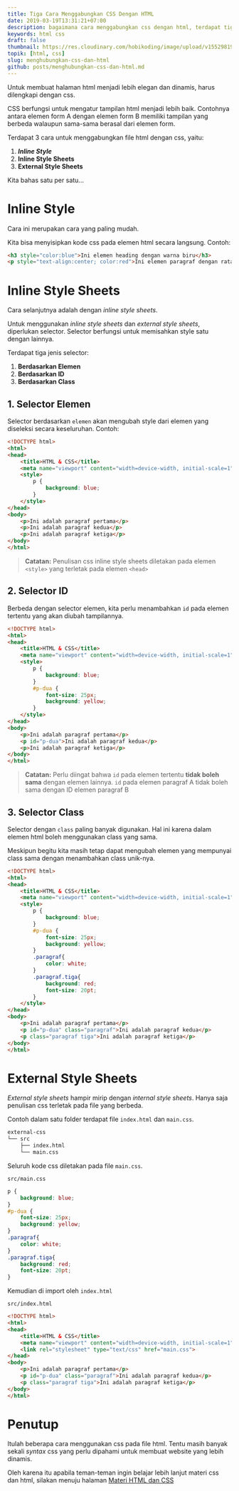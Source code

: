 ```yaml
---
title: Tiga Cara Menggabungkan CSS Dengan HTML
date: 2019-03-19T13:31:21+07:00
description: bagaimana cara menggabungkan css dengan html, terdapat tiga cara untuk menggabungkan css dengan html yaitu inline style, inline style sheets dan external style sheets, ketiga cara tersebut memiliki kelebihannya masing-masing yaitu, beberapa cara mudah untuk memasang css ke dalam html project kita
keywords: html css
draft: false
thumbnail: https://res.cloudinary.com/hobikoding/image/upload/v1552981967/HTML/html.jpg
topik: [html, css]
slug: menghubungkan-css-dan-html
github: posts/menghubungkan-css-dan-html.md
---
```


Untuk membuat halaman html menjadi lebih elegan dan dinamis, harus dilengkapi dengan css.

CSS berfungsi untuk mengatur tampilan html menjadi lebih baik. Contohnya antara elemen form A dengan elemen form B memiliki tampilan yang berbeda walaupun sama-sama berasal dari elemen form.

Terdapat 3 cara untuk menggabungkan file html dengan css, yaitu:

1. **_Inline Style_**
1. **Inline Style Sheets**
1. **External Style Sheets**

Kita bahas satu per satu...

# Inline Style

Cara ini merupakan cara yang paling mudah.

Kita bisa menyisipkan kode css pada elemen html secara langsung. Contoh:

```html
<h3 style="color:blue">Ini elemen heading dengan warna biru</h3>
<p style="text-align:center; color:red">Ini elemen paragraf dengan rata tengah warna merah</p>
```

# Inline Style Sheets

Cara selanjutnya adalah dengan _inline style sheets_.

Untuk menggunakan _inline style sheets_ dan _external style sheets_, diperlukan selector. Selector berfungsi untuk memisahkan style satu dengan lainnya.

Terdapat tiga jenis selector:

1. **Berdasarkan Elemen**
1. **Berdasarkan ID**
1. **Berdasarkan Class**

## 1. Selector Elemen

Selector berdasarkan `elemen` akan mengubah style dari elemen yang diseleksi secara keseluruhan. Contoh:

```html
<!DOCTYPE html>
<html>
<head>
    <title>HTML & CSS</title>
    <meta name="viewport" content="width=device-width, initial-scale=1">
    <style>
        p {
            background: blue;
        }
    </style>
</head>
<body>
    <p>Ini adalah paragraf pertama</p>
    <p>Ini adalah paragraf kedua</p>
    <p>Ini adalah paragraf ketiga</p>
</body>
</html>
```

>**Catatan:** Penulisan css inline style sheets diletakan pada elemen `<style>` yang terletak pada elemen `<head>`

## 2. Selector ID

Berbeda dengan selector elemen, kita perlu menambahkan `id` pada elemen tertentu yang akan diubah tampilannya.

```html
<!DOCTYPE html>
<html>
<head>
    <title>HTML & CSS</title>
    <meta name="viewport" content="width=device-width, initial-scale=1">
    <style>
        p {
            background: blue;
        }
        #p-dua {
            font-size: 25px;
            background: yellow;
        }
    </style>
</head>
<body>
    <p>Ini adalah paragraf pertama</p>
    <p id="p-dua">Ini adalah paragraf kedua</p>
    <p>Ini adalah paragraf ketiga</p>
</body>
</html>
```

>**Catatan:** Perlu diingat bahwa `id` pada elemen tertentu **tidak boleh sama** dengan elemen lainnya. `id` pada elemen paragraf A tidak boleh sama dengan ID elemen paragraf B

## 3. Selector Class

Selector dengan `class` paling banyak digunakan. Hal ini karena dalam elemen html boleh menggunakan class yang sama.

Meskipun begitu kita masih tetap dapat mengubah elemen yang mempunyai class sama dengan menambahkan class unik-nya.

```html
<!DOCTYPE html>
<html>
<head>
    <title>HTML & CSS</title>
    <meta name="viewport" content="width=device-width, initial-scale=1">
    <style>
        p {
            background: blue;
        }
        #p-dua {
            font-size: 25px;
            background: yellow;
        }
        .paragraf{
            color: white;
        }
        .paragraf.tiga{
            background: red;
            font-size: 20pt;
        }
    </style>
</head>
<body>
    <p>Ini adalah paragraf pertama</p>
    <p id="p-dua" class="paragraf">Ini adalah paragraf kedua</p>
    <p class="paragraf tiga">Ini adalah paragraf ketiga</p>
</body>
</html>
```

# External Style Sheets

_External style sheets_ hampir mirip dengan _internal style sheets_. Hanya saja penulisan css terletak pada file yang berbeda.

Contoh dalam satu folder terdapat file `index.html` dan `main.css`.

```bash
external-css
└── src
    ├── index.html
    └── main.css
```

Seluruh kode css diletakan pada file `main.css`.

```title
src/main.css
```

```css
p {
    background: blue;
}
#p-dua {
    font-size: 25px;
    background: yellow;
}
.paragraf{
    color: white;
}
.paragraf.tiga{
    background: red;
    font-size: 20pt;
}
```

Kemudian di import oleh `index.html`

```title
src/index.html
```

```html
<!DOCTYPE html>
<html>
<head>
    <title>HTML & CSS</title>
    <meta name="viewport" content="width=device-width, initial-scale=1">
    <link rel="stylesheet" type="text/css" href="main.css">
</head>
<body>
    <p>Ini adalah paragraf pertama</p>
    <p id="p-dua" class="paragraf">Ini adalah paragraf kedua</p>
    <p class="paragraf tiga">Ini adalah paragraf ketiga</p>
</body>
</html>
```

# Penutup

Itulah beberapa cara menggunakan css pada file html. Tentu masih banyak sekali _syntax_ css yang perlu dipahami untuk membuat website yang lebih dinamis.

Oleh karena itu apabila teman-teman ingin belajar lebih lanjut materi css dan html, silakan menuju halaman [Materi HTML dan CSS](/topik/html)